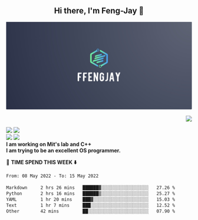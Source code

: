 <h2 align="center"> Hi there, I'm Feng-Jay 👋 </h2>  

![](https://github.com/Feng-Jay/DataStruct/blob/master/Image/1.png)  

<img align="right" src="https://github-readme-stats.vercel.app/api?username=Feng-Jay&show_icons=true&icon_color=CE1D2D&text_color=718096&bg_color=ffffff&hide_title=true" />


&emsp;

![](https://visitor-badge.glitch.me/badge?page_id=Feng-Jay.readme)
![](https://img.shields.io/badge/Concentrate-Cpp-blue)  
![](https://img.shields.io/badge/Rust-primer-orange)
![](https://img.shields.io/badge/Target-OS-9cf)  
**I am working on Mit's lab and C++**  
**I am trying to be an excellent OS programmer.**  


📘 **TIME SPEND THIS WEEK ⬇️**
<!--START_SECTION:waka-->

```text
From: 08 May 2022 - To: 15 May 2022

Markdown     2 hrs 26 mins   ██████▓░░░░░░░░░░░░░░░░░░   27.26 %
Python       2 hrs 16 mins   ██████▒░░░░░░░░░░░░░░░░░░   25.27 %
YAML         1 hr 20 mins    ███▓░░░░░░░░░░░░░░░░░░░░░   15.03 %
Text         1 hr 7 mins     ███░░░░░░░░░░░░░░░░░░░░░░   12.52 %
Other        42 mins         ██░░░░░░░░░░░░░░░░░░░░░░░   07.90 %
```

<!--END_SECTION:waka-->
